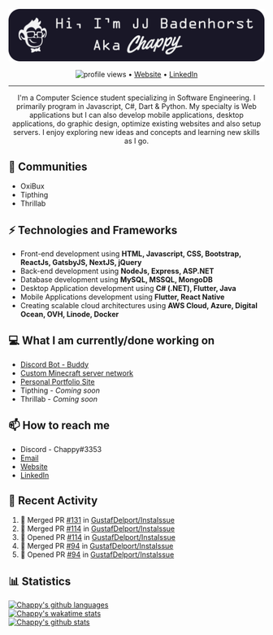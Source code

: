 [![Header](https://raw.githubusercontent.com/Chappy202/Chappy202/main/banner.png "Header")](https://chappy202.com/)

<p align="center">
  <img src="https://gpvc.arturio.dev/Chappy202" alt="profile views"> •  
  <a href="https://chappy202.com/">Website</a> •
  <a href="https://www.linkedin.com/in/jj-badenhorst/">LinkedIn</a>
</p>

---

<p align="center">
I'm a Computer Science student specializing in Software Engineering. I primarily program in Javascript, C#, Dart & Python. My specialty is Web applications but I can also develop mobile applications, desktop applications, do graphic design, optimize existing websites and also setup servers. I enjoy exploring new ideas and concepts and learning new skills as I go.</p>

## 👯 Communities
- OxiBux
- Tipthing
- Thrillab

## ⚡ Technologies and Frameworks
- Front-end development using **HTML, Javascript, CSS, Bootstrap, ReactJs, GatsbyJS, NextJS, jQuery**
- Back-end development using **NodeJs, Express, ASP.NET**
- Database development using **MySQL, MSSQL, MongoDB**
- Desktop Application development using **C# (.NET), Flutter, Java**
- Mobile Applications development using **Flutter, React Native**
- Creating scalable cloud architectures using **AWS Cloud, Azure, Digital Ocean, OVH, Linode, Docker**

## 💻 What I am currently/done working on
- [Discord Bot - Buddy](https://github.com/Chappy202/Buddy)
- [Custom Minecraft server network](https://minestack.club/)
- [Personal Portfolio Site](https://chappy202.com/)
- Tipthing - *Coming soon*
- Thrillab - *Coming soon*

## 📫 How to reach me
- Discord - Chappy#3353
- [Email](mailto:jj@chappy202.com)
- [Website](https://chappy202.com/)
- [LinkedIn](https://www.linkedin.com/in/jj-badenhorst/)

## 📜 Recent Activity
<!--START_SECTION:activity-->
1. 🎉 Merged PR [#131](https://github.com/GustafDelport/InstaIssue/pull/131) in [GustafDelport/InstaIssue](https://github.com/GustafDelport/InstaIssue)
2. 🎉 Merged PR [#114](https://github.com/GustafDelport/InstaIssue/pull/114) in [GustafDelport/InstaIssue](https://github.com/GustafDelport/InstaIssue)
3. 💪 Opened PR [#114](https://github.com/GustafDelport/InstaIssue/pull/114) in [GustafDelport/InstaIssue](https://github.com/GustafDelport/InstaIssue)
4. 🎉 Merged PR [#94](https://github.com/GustafDelport/InstaIssue/pull/94) in [GustafDelport/InstaIssue](https://github.com/GustafDelport/InstaIssue)
5. 💪 Opened PR [#94](https://github.com/GustafDelport/InstaIssue/pull/94) in [GustafDelport/InstaIssue](https://github.com/GustafDelport/InstaIssue)
<!--END_SECTION:activity-->

## 📊 Statistics
[![Chappy's github languages](https://github-readme-stats.vercel.app/api/top-langs/?username=Chappy202&layout=compact&theme=dracula)](https://github.com/anuraghazra/github-readme-stats)<br />
[![Chappy's wakatime stats](https://github-readme-stats.vercel.app/api/wakatime?username=Chappy202&theme=dracula)](https://github.com/anuraghazra/github-readme-stats)<br />
[![Chappy's github stats](https://github-readme-stats.vercel.app/api?username=Chappy202&show_icons=true&theme=dracula)](https://github.com/anuraghazra/github-readme-stats)
